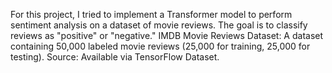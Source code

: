 For this project, I tried to implement a Transformer model to perform sentiment analysis on a dataset of movie reviews. The goal is to classify reviews as "positive" or "negative."
IMDB Movie Reviews Dataset: A  dataset containing 50,000 labeled movie reviews (25,000 for training, 25,000 for testing).
Source: Available via TensorFlow Dataset.
